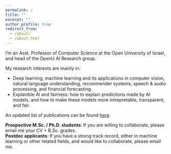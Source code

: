 ```yaml
---
permalink: /
title: ""
excerpt: ""
author_profile: true
redirect_from: 
  - /about/
  - /about.html
---
```


I’m an Asst. Professor of Computer Science at the Open University of Israel, and head of the OpenU AI Research group.

My research interests are mainly in:
- Deep learning, machine learning and its applications in computer vision, natural language understanding, recommender systems, speech & audio processing, and financial forecasting.
- Explainble AI and fairness: how to explain predictions made by AI models, and how to make these models more intrepretable, transparent, and fair.

An updated list of publications can be found [here](https://scholar.google.com/citations?user=gLs4d6oAAAAJ&hl=en).

**Prospective M.Sc. / Ph.D. students**: If you are willing to collaborate, please email me your CV + B.Sc. grades.\
**Postdoc applicants**: If you have a strong track record, either in machine learning or other related fields, and would like to collaborate, please email me.
